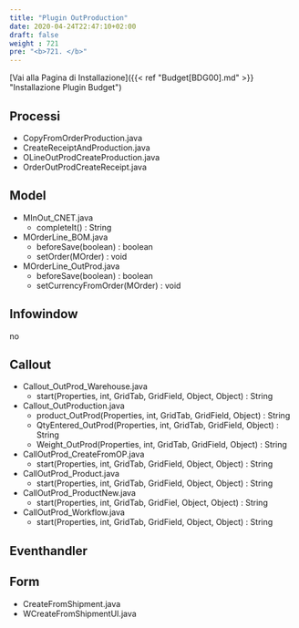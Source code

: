 ```yaml
---
title: "Plugin OutProduction"
date: 2020-04-24T22:47:10+02:00
draft: false
weight : 721
pre: "<b>721. </b>"
---
```


[Vai alla Pagina di Installazione]({{< ref "Budget[BDG00].md" >}} "Installazione Plugin Budget")

## Processi
- CopyFromOrderProduction.java
- CreateReceiptAndProduction.java
- OLineOutProdCreateProduction.java
- OrderOutProdCreateReceipt.java


## Model
- MInOut_CNET.java
    - completeIt() : String
- MOrderLine_BOM.java
    - beforeSave(boolean) : boolean
    - setOrder(MOrder) : void
- MOrderLine_OutProd.java
    - beforeSave(boolean) : boolean
    - setCurrencyFromOrder(MOrder) : void

## Infowindow
no

## Callout
- Callout_OutProd_Warehouse.java
    - start(Properties, int, GridTab, GridField, Object, Object) : String
- Callout_OutProduction.java
    - product_OutProd(Properties, int, GridTab, GridField, Object) : String
    - QtyEntered_OutProd(Properties, int, GridTab, GridField, Object) : String
    - Weight_OutProd(Properties, int, GridTab, GridField, Object) : String
- CallOutProd_CreateFromOP.java
    - start(Properties, int, GridTab, GridField, Object, Object) : String
- CallOutProd_Product.java
    - start(Properties, int, GridTab, GridField, Object, Object) : String
- CallOutProd_ProductNew.java
    - start(Properties, int, GridTab, GridFiel, Object, Object) : String
- CallOutProd_Workflow.java
    - start(Properties, int, GridTab, GridField, Object, Object) : String
    
## Eventhandler


## Form
- CreateFromShipment.java
- WCreateFromShipmentUI.java



